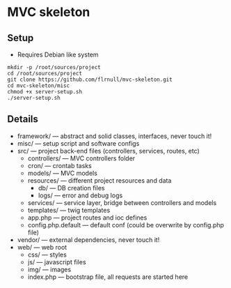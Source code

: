 MVC skeleton
============

Setup
-----

* Requires Debian like system

```shell
mkdir -p /root/sources/project
cd /root/sources/project
git clone https://github.com/flrnull/mvc-skeleton.git
cd mvc-skeleton/misc
chmod +x server-setup.sh
./server-setup.sh
```

Details
-------

* framework/ — abstract and solid classes, interfaces, never touch it!
* misc/ — setup script and software configs
* src/ — project back-end files (controllers, services, routes, etc)
    * controllers/ — MVC controllers folder
    * cron/ — crontab tasks
    * models/ — MVC models
    * resources/ — different project resources and data
        * db/ — DB creation files
        * logs/ — error and debug logs
    * services/ — service layer, bridge between controllers and models
    * templates/ — twig templates
    * app.php — project routes and ioc defines
    * config.php.default — default conf (could be overwrite by config.php file)
* vendor/ — external dependencies, never touch it!
* web/ — web root
    * css/ — styles 
    * js/ — javascript files
    * img/ — images
    * index.php — bootstrap file, all requests are started here

